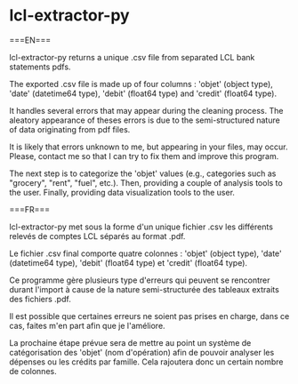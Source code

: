 # lcl-extractor-py

===EN===

lcl-extractor-py returns a unique .csv file from separated LCL bank statements pdfs.

The exported .csv file is made up of four columns : 'objet' (object type), 'date' (datetime64 type), 'debit' (float64 type) and 'credit' (float64 type).

It handles several errors that may appear during the cleaning process. The aleatory appearance of theses errors is due to the semi-structured nature of data originating from pdf files.

It is likely that errors unknown to me, but appearing in your files, may occur. Please, contact me so that I can try to fix them and improve this program.

The next step is to categorize the 'objet' values (e.g., categories such as "grocery", "rent", "fuel", etc.). Then, providing a couple of analysis tools to the user. Finally, providing data visualization tools to the user.

===FR===

lcl-extractor-py met sous la forme d'un unique fichier .csv les différents relevés de comptes LCL séparés au format .pdf.

Le fichier .csv final comporte quatre colonnes : 'objet' (object type), 'date' (datetime64 type), 'debit' (float64 type) et 'credit' (float64 type).

Ce programme gère plusieurs type d'erreurs qui peuvent se rencontrer durant l'import à cause de la nature semi-structurée des tableaux extraits des fichiers .pdf.

Il est possible que certaines erreurs ne soient pas prises en charge, dans ce cas, faites m'en part afin que je l'améliore.

La prochaine étape prévue sera de mettre au point un système de catégorisation des 'objet' (nom d'opération) afin de pouvoir analyser les dépenses ou les crédits par famille. Cela rajoutera donc un certain nombre de colonnes.


